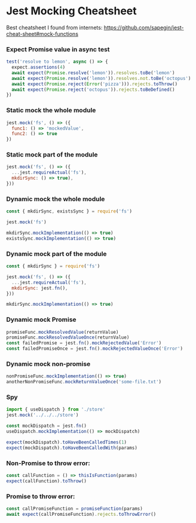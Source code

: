 # Jest Mocking Cheatsheet

Best cheatsheet I found from internets:
https://github.com/sapegin/jest-cheat-sheet#mock-functions

### Expect Promise value in async test

```js
test('resolve to lemon', async () => {
  expect.assertions(4)
  await expect(Promise.resolve('lemon')).resolves.toBe('lemon')
  await expect(Promise.resolve('lemon')).resolves.not.toBe('octopus')
  await expect(Promise.reject(Error('pizza'))).rejects.toThrow()
  await expect(Promise.reject('octopus')).rejects.toBeDefined()
})
```

### Static mock the whole module

```js
jest.mock('fs', () => ({
  func1: () => 'mockedValue',
  func2: () => true
})
```

### Static mock part of the module

```js
jest.mock('fs', () => ({
  ...jest.requireActual('fs'),
  mkdirSync: () => true),
}))
```

### Dynamic mock the whole module

```js
const { mkdirSync, existsSync } = require('fs')

jest.mock('fs')

mkdirSync.mockImplementation(() => true)
existsSync.mockImplementation(() => true)
```

### Dynamic mock part of the module

```js
const { mkdirSync } = require('fs')

jest.mock('fs', () => ({
  ...jest.requireActual('fs'),
  mkdirSync: jest.fn(),
}))

mkdirSync.mockImplementation(() => true)
```

### Dynamic mock Promise

```js
promiseFunc.mockResolvedValue(returnValue)
promiseFunc.mockResolvedValueOnce(returnValue)
const failedPromise = jest.fn().mockRejectedValue('Error')
const failedPromiseOnce = jest.fn().mockRejectedValueOnce('Error')
```

### Dynamic mock non-promise

```js
nonPromiseFunc.mockImplementation(() => true)
anotherNonPromiseFunc.mockReturnValueOnce('some-file.txt')
```

### Spy

```js
import { useDispatch } from './store'
jest.mock('../../../store')

const mockDispatch = jest.fn()
useDispatch.mockImplementation(() => mockDispatch)

expect(mockDispatch).toHaveBeenCalledTimes(1)
expect(mockDispatch).toHaveBeenCalledWith(params)
```

### Non-Promise to throw error:

```js
const callFunction = () => thisIsFunction(params)
expect(callFunction).toThrow()
```

### Promise to throw error:

```js
const callPromiseFunction = promiseFunction(params)
await expect(callPromiseFunction).rejects.toThrowError()
```
